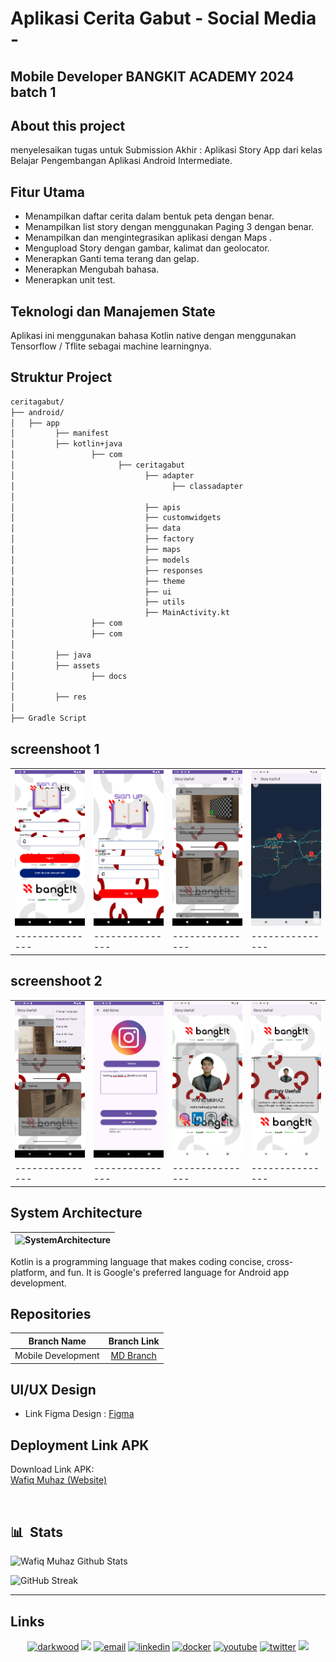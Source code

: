 # Aplikasi Cerita Gabut - Social Media - 

## Mobile Developer BANGKIT ACADEMY 2024 batch 1

## About this project

menyelesaikan tugas untuk Submission Akhir : Aplikasi Story App dari kelas Belajar Pengembangan Aplikasi Android Intermediate. 


## Fitur Utama

- Menampilkan daftar cerita dalam bentuk peta dengan benar.
- Menampilkan list story dengan menggunakan Paging 3 dengan benar.
- Menampilkan dan mengintegrasikan aplikasi dengan Maps .
- Mengupload Story dengan gambar, kalimat dan geolocator.
- Menerapkan Ganti tema terang dan gelap.
- Menerapkan Mengubah bahasa.
- Menerapkan unit test.

## Teknologi dan Manajemen State

Aplikasi ini menggunakan bahasa Kotlin native dengan menggunakan Tensorflow / Tflite sebagai machine learningnya.

## Struktur Project

```bash
ceritagabut/
├── android/
│   ├── app
│         ├── manifest
│         ├── kotlin+java
│                 ├── com
│                       ├── ceritagabut
│                             ├── adapter
│                                   ├── classadapter
│
│                             ├── apis
│                             ├── customwidgets
│                             ├── data
│                             ├── factory
│                             ├── maps
│                             ├── models
│                             ├── responses
│                             ├── theme
│                             ├── ui
│                             ├── utils
│                             ├── MainActivity.kt
│                 ├── com
│                 ├── com
│
│         ├── java
│         ├── assets
│                 ├── docs
│
│         ├── res
│
├── Gradle Script
```


## screenshoot 1

|  |  |  |  | 
| --------------- | --------------- | --------------- | --------------- | 
| ![](https://github.com/wafiqmuhaz/CeritaGabut/blob/main/app/src/main/assets/docs/1cg.png)   | ![](https://github.com/wafiqmuhaz/CeritaGabut/blob/main/app/src/main/assets/docs/2cg.png)   | ![](https://github.com/wafiqmuhaz/CeritaGabut/blob/main/app/src/main/assets/docs/3cg.png)  | ![](https://github.com/wafiqmuhaz/CeritaGabut/blob/main/app/src/main/assets/docs/4cg.png)  |
| --------------- | --------------- | --------------- | --------------- | 

## screenshoot 2

|  |  |  |  | 
| --------------- | --------------- | --------------- | --------------- | 
| ![](https://github.com/wafiqmuhaz/CeritaGabut/blob/main/app/src/main/assets/docs/5cg.png)   | ![](https://github.com/wafiqmuhaz/CeritaGabut/blob/main/app/src/main/assets/docs/6cg.png)   | ![](https://github.com/wafiqmuhaz/CeritaGabut/blob/main/app/src/main/assets/docs/7cg.png)  | ![](https://github.com/wafiqmuhaz/CeritaGabut/blob/main/app/src/main/assets/docs/8cg.png)  |
| --------------- | --------------- | --------------- | --------------- | 

## System Architecture
|    ![SystemArchitecture](https://kotlinlang.org/_next/static/chunks/images/hero-cover-6dd34ed75729683235a4f47d714a604e.png)     | 
| :----------------: | 




Kotlin is a programming language that makes coding concise, cross-platform, and fun. It is Google's preferred language for Android app development.



## Repositories

|    Branch Name     |                                      Branch Link                                                                    |
| :----------------: | :-----------------------------------------------------------------------------------------------------------------: |
| Mobile Development | [MD Branch](https://github.com/wafiqmuhaz/CeritaGabut)                                                              |


## UI/UX Design

- Link Figma Design : [Figma](https://wafiqmuhaz.netlify.app/)



## Deployment Link APK

Download Link APK:<br>
[Wafiq Muhaz (Website)](https://wafiqmuhaz.netlify.app/)



&nbsp;

## 📊 &nbsp;Stats

![Wafiq Muhaz Github Stats](https://github-readme-stats.vercel.app/api?username=wafiqmuhaz&hide=contribs,prs&show_icons=true&bg_color=0d1116&title_color=ce09ec&text_color=a4aacb&icon_color=007ec6)

![GitHub Streak](https://github-readme-streak-stats.herokuapp.com/?user=wafiqmuhaz&theme=dark&count_private=true&bg_color=0d1116&title_color=ce09ec&text_color=a4aacb&icon_color=007ec6)

---

## Links

<p align="center">
  <a href="https://medium.com/@wafiqmuhaz/"><img src="https://img.icons8.com/fluent/32/000000/domain.png" alt="darkwood"/></a>
  <a href= "https://dev.to/wafiqmuhaz"><img src="https://img.icons8.com/windows/32/000000/dev.png"/></a>
  <a href="mailto:wafiqmuhaz@gmail.com"><img src="https://img.icons8.com/color/32/000000/gmail.png" alt="email"/></a>
  <a href="https://www.linkedin.com/in/wafiqmuhaz/"><img src="https://img.icons8.com/color/32/000000/linkedin.png" alt="linkedin"/></a>
  <a href="https://hub.docker.com/u/wafiqmuhaz"><img src="https://img.icons8.com/color/32/000000/docker.png" alt="docker"/></a>
  <a href="https://www.youtube.com/@wafiqmuhaz1890"><img src="https://img.icons8.com/color/32/000000/youtube.png" alt="youtube"/></a>
  <a href="https://twitter.com/azwamuh"><img src="https://img.icons8.com/color/32/000000/twitter-squared.png" alt="twitter"/></a>
  <a href= "https://www.tiktok.com/@az.wamuh_"><img src="https://img.icons8.com/fluent/32/000000/tiktok.png"/></a>
</p>
